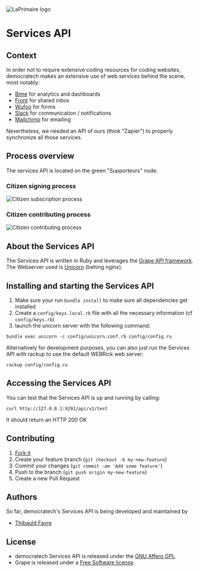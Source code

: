 ![LaPrimaire logo](https://s3.eu-central-1.amazonaws.com/laprimaire/laprimaire-small-logo.png)
# Services API

## Context

In order not to require extensive coding resources for coding websites, democratech makes an extensive use of web services behind the scene, most notably:
* [Bime](https://bimeanalytics.com) for analytics and dashboards
* [Front](http://frontapp.com) for shared inbox
* [Wufoo](https://wufoo.com) for forms
* [Slack](https://slack.com) for communication / notifications
* [Mailchimp](https://mailchimp.com) for emailing

Nevertheless, we needed an API of ours (think "Zapier") to properly synchronize all those services.

## Process overview

The services API is located on the green "Supporteurs" node.
### Citizen signing process
![Citizen subscription process](http://democratech.co/static/citizen_signing_process.png)

### Citizen contributing process
![Citizen contributing process](http://democratech.co/static/citizen_contributing_process.png)

## About the Services API

The Services API is written in Ruby and leverages the [Grape API framework](https://github.com/ruby-grape/grape).
The Webserver used is [Unicorn](http://unicorn.bogomips.org/) (behing nginx).

## Installing and starting the Services API

1. Make sure your run ```bundle install``` to make sure all dependencies get installed
2. Create a ```config/keys.local.rb``` file with all the necessary information (cf ```config/keys.rb```)
3. launch the unicorn server with the following command:
```
bundle exec unicorn -c config/unicorn.conf.rb config/config.ru
```

Alternatively for development purposes, you can also just run the Services API with rackup to use the default WEBRick web server:
```
rackup config/config.ru
```

## Accessing the Services API

You can test that the Services API is up and running by calling:
```
curl http://127.0.0.1:9292/api/v1/test
```
It should return an HTTP 200 OK

## Contributing

1. [Fork it](http://github.com/democratech/api/fork)
2. Create your feature branch (`git checkout -b my-new-feature`)
3. Commit your changes (`git commit -am 'Add some feature'`)
4. Push to the branch (`git push origin my-new-feature`)
5. Create a new Pull Request

## Authors

So far, democratech's Services API is being developed and maintained by
* [Thibauld Favre](https://twitter.com/thibauld)

## License

* democratech Services API is released under the [GNU Affero GPL](https://github.com/democratech/website/blob/master/LICENSE)
* Grape is released under a [Free Software license](https://github.com/ruby-grape/grape/blob/master/LICENSE).

